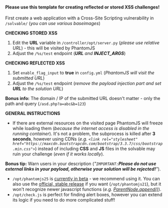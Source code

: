 #### Please use this template for creating reflected or stored XSS challenges!

First create a web application with a Cross-Site Scripting vulnerability in `/solvable/` (*you can use various baseimages*)

**CHECKING STORED XSS**
  1. Edit the **URL** variable in `/controller/opt/server.py` (*please use relative URL*) - this will be visited by PhantomJS
  2. Adjust the `/%s/test` endpoint (***URL** and **INJECT_ARGS***)

**CHECKING REFLECTED XSS**

  1. Set `enable_flag_input` to **true** in `config.yml` (*PhantomJS will visit the submitted URL*)
  2. Adjust the `/%s/test` endpoint (*remove the payload injection part and set **URL** to the solution URL*)

**Bonus info:** The domain / IP of the submitted URL doesn't matter - only the path and query (`/asd.php?a=abc&b=123`)
 
**GENERAL INSTRUCTIONS**

 * If there are external resources on the visited page PhantomJS will freeze while loading them (*because the internet access is disabled in the running container*). It's not a problem, the subprocess is killed after **3 seconds**, however using CDNs (*e.g. `<link rel="stylesheet" href="https://maxcdn.bootstrapcdn.com/bootstrap/3.3.7/css/bootstrap.min.css">`*) instead of including **CSS** and **JS** files in the solvable may ruin your challenge (*even if it works locally*).

**Bonus tip:** Warn users in your description (*"`IMPORTANT:`**Please do not use external links in your payload, otherwise your solution will be rejected!**"*).
 * `/opt/phantomjs25` is [currently in beta](https://groups.google.com/forum/#!msg/phantomjs/AefOuwkgBh0/BsUiXD21DgAJ) - we recommend using it. You can also use the [official, stable release](http://phantomjs.org/download.html) if you want (`/opt/phantomjs21`), but it won't recognize newer javascript functions (*e.g. [ParentNode.append()](https://developer.mozilla.org/en-US/docs/Web/API/ParentNode/append)*).
 * `/opt/check.js` is perfect for finding alert boxes, however you can extend its logic if you need to do more complicated stuff!
